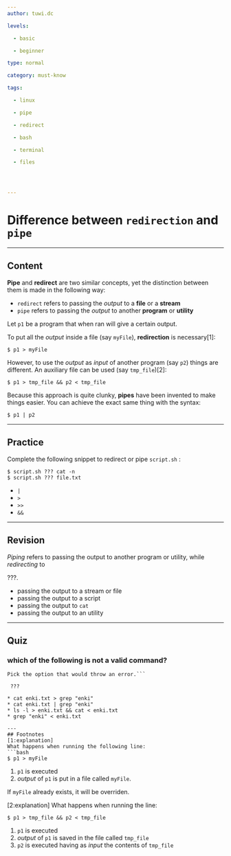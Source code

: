 ```yaml
---
author: tuwi.dc

levels:

  - basic

  - beginner

type: normal

category: must-know

tags:

  - linux

  - pipe

  - redirect

  - bash

  - terminal

  - files




---
```


# Difference between `redirection` and `pipe`

---
## Content

**Pipe** and **redirect** are two similar concepts, yet the distinction between them is made in the following way:

- `redirect` refers to passing the *output* to a **file** or a **stream**
- `pipe` refers to passing the *output* to another **program** or **utility**


Let `p1` be a program that when ran will give a certain output.

To put all the *output* inside a file (say `myFile`), **redirection** is necessary[1]:
```
$ p1 > myFile
```
However, to use the *output* as *input* of another program (say `p2`) things are different. An auxiliary file can be used (say `tmp_file`)[2]:
```
$ p1 > tmp_file && p2 < tmp_file
```
Because this approach is quite clunky, **pipes** have been invented to make things easier. You can achieve the exact same thing with the syntax:
```
$ p1 | p2
```

---
## Practice

Complete the following snippet to redirect or pipe `script.sh` :
```
$ script.sh ??? cat -n
$ script.sh ??? file.txt
```

* `|`
* `>`
* `>>`
* `&&`

---
## Revision

_Piping_ refers to passing the output to another program or utility, while _redirecting_ to

???.


* passing the output to a stream or file
* passing the output to a script
* passing the output to `cat`
* passing the output to an utility

---
## Quiz
### which of the following is not a valid command?
```
Pick the option that would throw an error.```

 ???

* cat enki.txt > grep "enki"
* cat enki.txt | grep "enki"
* ls -l > enki.txt && cat < enki.txt
* grep "enki" < enki.txt

---
## Footnotes
[1:explanation]
What happens when running the following line:
```bash
$ p1 > myFile
```
1. `p1` is executed
2. *output* of `p1` is put in a file called `myFile`.

If `myFile` already exists, it will be overriden.

[2:explanation]
What happens when running the line:
```
$ p1 > tmp_file && p2 < tmp_file
```

1. `p1` is executed
2.  *output* of `p1` is saved in the file called `tmp_file`
3.  `p2` is executed having as *input* the contents of `tmp_file`
